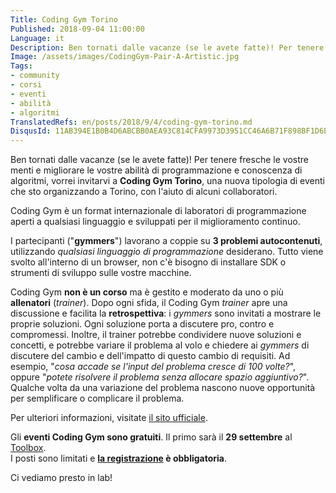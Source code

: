 ```yaml
---
Title: Coding Gym Torino
Published: 2018-09-04 11:00:00
Language: it
Description: Ben tornati dalle vacanze (se le avete fatte)! Per tenere fresche le vostre menti e migliorare le vostre abilit&agrave; di programmazione e conoscenza di algoritmi, vorrei invitarvi a **Coding Gym Torino**, una nuova tipologia di eventi che sto organizzando a Torino, con l'aiuto di alcuni collaboratori.
Image: /assets/images/CodingGym-Pair-A-Artistic.jpg
Tags:
- community
- corsi
- eventi
- abilità
- algoritmi
TranslatedRefs: en/posts/2018/9/4/coding-gym-torino.md
DisqusId: 11AB394E1B0B4D6ABCBB0AEA93C814CFA9973D3951CC46A6B71F898BF1D6EDA6
---
```

Ben tornati dalle vacanze (se le avete fatte)! Per tenere fresche le vostre menti e migliorare le vostre abilit&agrave; di programmazione e conoscenza di algoritmi, vorrei invitarvi a **Coding Gym Torino**, una nuova tipologia di eventi che sto organizzando a Torino, con l'aiuto di alcuni collaboratori.

Coding Gym &egrave; un format internazionale di laboratori di programmazione aperti a qualsiasi linguaggio e sviluppati per il miglioramento continuo.

I partecipanti ("**gymmers**") lavorano a coppie su **3 problemi autocontenuti**, utilizzando *qualsiasi linguaggio di programmazione* desiderano. Tutto viene svolto all'interno di un browser, non c'&egrave; bisogno di installare SDK o strumenti di sviluppo sulle vostre macchine.

Coding Gym **non &egrave; un corso** ma &egrave; gestito e moderato da uno o pi&ugrave; **allenatori** (*trainer*). Dopo ogni sfida, il Coding Gym *trainer* apre una discussione e facilita la **retrospettiva**: i *gymmers* sono invitati a mostrare le proprie soluzioni. Ogni soluzione porta a discutere pro, contro e compromessi. Inoltre, il trainer potrebbe condividere nuove soluzioni e concetti, e potrebbe variare il problema al volo e chiedere ai *gymmers* di discutere del cambio e dell'impatto di questo cambio di requisiti. Ad esempio, "*cosa accade se l'input del problema cresce di 100 volte?*", oppure "*potete risolvere il problema senza allocare spazio aggiuntivo?*". Qualche volta da una variazione del problema nascono nuove opportunit&agrave; per semplificare o complicare il problema.

Per ulteriori informazioni, visitate <a href="https://coding-gym.org/" target="_blank">il sito ufficiale</a>.

Gli **eventi Coding Gym sono gratuiti**. Il primo sar&agrave; il **29 settembre** al <a href="http://www.toolboxoffice.it/" target="_blank">Toolbox</a>.\
I posti sono limitati e **<a href="https://coding-gym-to0918.eventbrite.it/" target="_blank">la registrazione</a> &egrave; obbligatoria**.

Ci vediamo presto in lab!